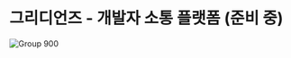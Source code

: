 # 그리디언즈 - 개발자 소통 플랫폼 (준비 중)


![Group 900](https://user-images.githubusercontent.com/102597172/214204383-115e8349-d3e5-4500-a7b7-1cf2388b95e7.png)
